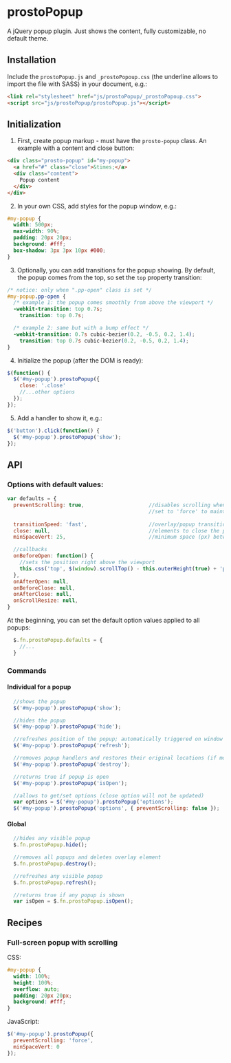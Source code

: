 # prostoPopup

A jQuery popup plugin. Just shows the content, fully customizable, no default theme.


## Installation

Include the `prostoPopup.js` and `_prostoPopoup.css` (the underline allows to import the file with SASS) in your document, e.g.:

```html
<link rel="stylesheet" href="js/prostoPopup/_prostoPopoup.css">
<script src="js/prostoPopup/prostoPopup.js"></script>
```

## Initialization

1. First, create popup markup - must have the `prosto-popup` class. An example with a content and close button:
```html
<div class="prosto-popup" id="my-popup">
  <a href="#" class="close">&times;</a>
  <div class="content">
    Popup content
  </div>
</div>
```

2. In your own CSS, add styles for the popup window, e.g.:
```css
#my-popup {
  width: 500px;
  max-width: 90%;
  padding: 20px 20px;
  background: #fff;
  box-shadow: 3px 3px 10px #000;
}
```

3. Optionally, you can add transitions for the popup showing. By default, the popup comes from the top, so set the `top` property transition:
```css
/* notice: only when ".pp-open" class is set */
#my-popup.pp-open {
  /* example 1: the popup comes smoothly from above the viewport */
  -webkit-transition: top 0.7s;
    transition: top 0.7s;

  /* example 2: same but with a bump effect */
  -webkit-transition: 0.7s cubic-bezier(0.2, -0.5, 0.2, 1.4);
    transition: top 0.7s cubic-bezier(0.2, -0.5, 0.2, 1.4);
}
```

4. Initialize the popup (after the DOM is ready):
```js
$(function() {
  $('#my-popup').prostoPopup({
    close: '.close'
    //...other options
  });
});
```

5. Add a handler to show it, e.g.:
```js
$('button').click(function() {
  $('#my-popup').prostoPopup('show');
});
```


## API

### Options with default values:

```js
var defaults = {
  preventScrolling: true,                     //disables scrolling when open, unless the popup height exceeds window height
                                              //set to 'force' to maintain this setting even if the content exceeds the viewport height
                                              
  transitionSpeed: 'fast',                    //overlay/popup transition speed
  close: null,                                //elements to close the popup; string: jQuery selector searched inside the popup or jQuery object
  minSpaceVert: 25,                           //minimum space (px) between popup and window border

  //callbacks
  onBeforeOpen: function() {
    //sets the position right above the viewport
    this.css('top', $(window).scrollTop() - this.outerHeight(true) + 'px');
  },
  onAfterOpen: null,
  onBeforeClose: null,
  onAfterClose: null,
  onScrollResize: null,
}
```

At the beginning, you can set the default option values applied to all popups:

```js
  $.fn.prostoPopup.defaults = {
    //...
  }
```


### Commands

#### Individual for a popup

```js
  //shows the popup
  $('#my-popup').prostoPopup('show');

  //hides the popup
  $('#my-popup').prostoPopup('hide');

  //refreshes position of the popup; automatically triggered on window resize, call it when the popup content changes
  $('#my-popup').prostoPopup('refresh');

  //removes popup handlers and restores their original locations (if moved to the top of the DOM)
  $('#my-popup').prostoPopup('destroy');

  //returns true if popup is open
  $('#my-popup').prostoPopup('isOpen');

  //allows to get/set options (close option will not be updated)
  var options = $('#my-popup').prostoPopup('options');
  $('#my-popup').prostoPopup('options', { preventScrolling: false });
```


#### Global

```js
  //hides any visible popup
  $.fn.prostoPopup.hide();

  //removes all popups and deletes overlay element
  $.fn.prostoPopup.destroy();

  //refreshes any visible popup
  $.fn.prostoPopup.refresh();

  //returns true if any popup is shown
  var isOpen = $.fn.prostoPopup.isOpen();
```


## Recipes

### Full-screen popup with scrolling

CSS:

```css
#my-popup {
  width: 100%;
  height: 100%;
  overflow: auto;
  padding: 20px 20px;
  background: #fff;
}
```

JavaScript:

```js
$('#my-popup').prostoPopup({
  preventScrolling: 'force',
  minSpaceVert: 0
});
```